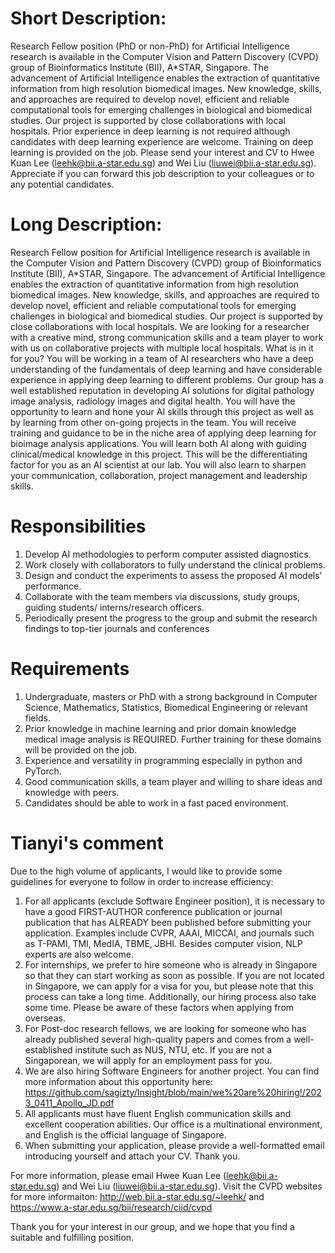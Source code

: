 # Short Description:
Research Fellow position (PhD or non-PhD) for Artificial Intelligence research is available in the Computer Vision and Pattern Discovery (CVPD) group of Bioinformatics Institute (BII), A*STAR, Singapore. The advancement of Artificial Intelligence enables the extraction of quantitative information from high resolution biomedical images. New knowledge, skills, and approaches are required to develop novel, efficient and reliable computational tools for emerging challenges in biological and biomedical studies. Our project is supported by close collaborations with local hospitals. Prior experience in deep learning is not required although candidates with deep learning experience are welcome. Training on deep learning is provided on the job. Please send your interest and CV to Hwee Kuan Lee (leehk@bii.a-star.edu.sg) and Wei Liu (liuwei@bii.a-star.edu.sg). Appreciate if you can forward this job description to your colleagues or to any potential candidates.
# Long Description:
Research Fellow position for Artificial Intelligence research is available in the Computer Vision and Pattern Discovery (CVPD) group of Bioinformatics Institute (BII), A*STAR, Singapore. The advancement of Artificial Intelligence enables the extraction of quantitative information from high resolution biomedical images. New knowledge, skills, and approaches are required to develop novel, efficient and reliable computational tools for emerging challenges in biological and biomedical studies. Our project is supported by close collaborations with local hospitals. We are looking for a researcher with a creative mind, strong communication skills and a team player to work with us on collaborative projects with multiple local hospitals.
What is in it for you? You will be working in a team of AI researchers who have a deep understanding of the fundamentals of deep learning and have considerable experience in applying deep learning to different problems. Our group has a well established reputation in developing AI solutions for digital pathology image analysis, radiology images and digital health. You will have the opportunity to learn and hone your AI skills through this project as well as by learning from other on-going projects in the team. You will receive training and guidance to be in the niche area of applying deep learning for bioimage analysis applications. You will learn both AI along with guiding clinical/medical knowledge in this project. This will be the differentiating factor for you as an AI scientist at our lab. You will also learn to sharpen your communication, collaboration, project management and leadership skills.

# Responsibilities
1. Develop AI methodologies to perform computer assisted diagnostics.
2. Work closely with collaborators to fully understand the clinical problems.
3. Design and conduct the experiments to assess the proposed AI models’ performance.
4. Collaborate with the team members via discussions, study groups, guiding students/
interns/research officers.
5. Periodically present the progress to the group and submit the research findings to top-tier
journals and conferences

# Requirements
1. Undergraduate, masters or PhD with a strong background in Computer Science, Mathematics, Statistics, Biomedical Engineering or relevant fields.
2. Prior knowledge in machine learning and prior domain knowledge medical image analysis is REQUIRED. Further training for these domains will be provided on the job.
3. Experience and versatility in programming especially in python and PyTorch.
4. Good communication skills, a team player and willing to share ideas and knowledge with peers.
6. Candidates should be able to work in a fast paced environment.

# Tianyi's comment
Due to the high volume of applicants, I would like to provide some guidelines for everyone to follow in order to increase efficiency:
1. For all applicants (exclude Software Engineer position), it is necessary to have a good FIRST-AUTHOR conference publication or journal publication that has ALREADY been published before submitting your application. Examples include CVPR, AAAI, MICCAI, and journals such as T-PAMI, TMI, MedIA, TBME, JBHI. Besides computer vision, NLP experts are also welcome.
2. For internships, we prefer to hire someone who is already in Singapore so that they can start working as soon as possible. If you are not located in Singapore, we can apply for a visa for you, but please note that this process can take a long time. Additionally, our hiring process also take some time. Please be aware of these factors when applying from overseas.
3. For Post-doc research fellows, we are looking for someone who has already published several high-quality papers and comes from a well-established institute such as NUS, NTU, etc. If you are not a Singaporean, we will apply for an employment pass for you.
4. We are also hiring Software Engineers for another project. You can find more information about this opportunity here: https://github.com/sagizty/Insight/blob/main/we%20are%20hiring!/2023_0411_Apollo_JD.pdf
5. All applicants must have fluent English communication skills and excellent cooperation abilities. Our office is a multinational environment, and English is the official language of Singapore.
6. When submitting your application, please provide a well-formatted email introducing yourself and attach your CV. Thank you.


For more information, please email Hwee Kuan Lee (leehk@bii.a-star.edu.sg) and Wei Liu (liuwei@bii.a-star.edu.sg). 
Visit the CVPD websites for more informaiton: http://web.bii.a-star.edu.sg/~leehk/ and https://www.a-star.edu.sg/bii/research/ciid/cvpd

Thank you for your interest in our group, and we hope that you find a suitable and fulfilling position.
